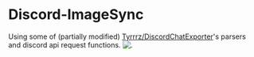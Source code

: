 # Discord-ImageSync


Using some of (partially modified) [Tyrrrz/DiscordChatExporter](https://github.com/Tyrrrz/DiscordChatExporter)'s parsers and discord api request functions. 
![.](https://cdn.discordapp.com/attachments/282208855289495554/668578094193573939/aaa1.gif)
